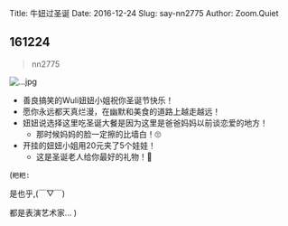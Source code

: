 Title: 牛妞过圣诞
Date: 2016-12-24
Slug: say-nn2775
Author: Zoom.Quiet


## 161224
> nn2775

![...jpg](http://momoko.zoomquiet.top/niuniu-albums/nn2016/161224-nn2775.jpeg?imageView2/2/w/360)


- 善良搞笑的Wuli妞妞小姐祝你圣诞节快乐！
- 愿你永远都天真烂漫，在幽默和美食的道路上越走越远！
- 妞妞说选择这里吃圣诞大餐是因为这里是爸爸妈妈以前谈恋爱的地方！
    + 那时候妈妈的脸一定擦的比墙白！🙄
- 开挂的妞妞小姐用20元夹了5个娃娃！
    + 这是圣诞老人给你最好的礼物！🎁


(`粑粑:` 

是也乎,(￣▽￣)

都是表演艺术家...
)
